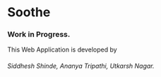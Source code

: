 # Soothe
### Work in Progress.
This Web Application is developed by 
###### Siddhesh Shinde, Ananya Tripathi, Utkarsh Nagar.
